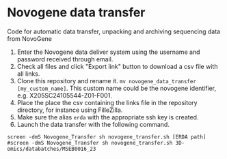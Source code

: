 # Novogene data transfer

Code for automatic data transfer, unpacking and archiving sequencing data from NovoGene

1. Enter the Novogene data deliver system using the username and password received through email.
2. Check all files and click "Export link" button to download a csv file with all links.
3. Clone this repository and rename it. `mv novogene_data_transfer [my_custom_name]`. This custom name could be the novogene identifier, e.g. X205SC24105544-Z01-F001.
4. Place the place the csv containing the links file in the repository directory, for instance using FilleZilla.
5. Make sure the alias `erda` with the appropriate ssh key is created.
6. Launch the data transfer with the following command.

```
screen -dmS Novogene_Transfer sh novogene_transfer.sh [ERDA path]
#screen -dmS Novogene_Transfer sh novogene_transfer.sh 3D-omics/databatches/MSEB0016_23
```
